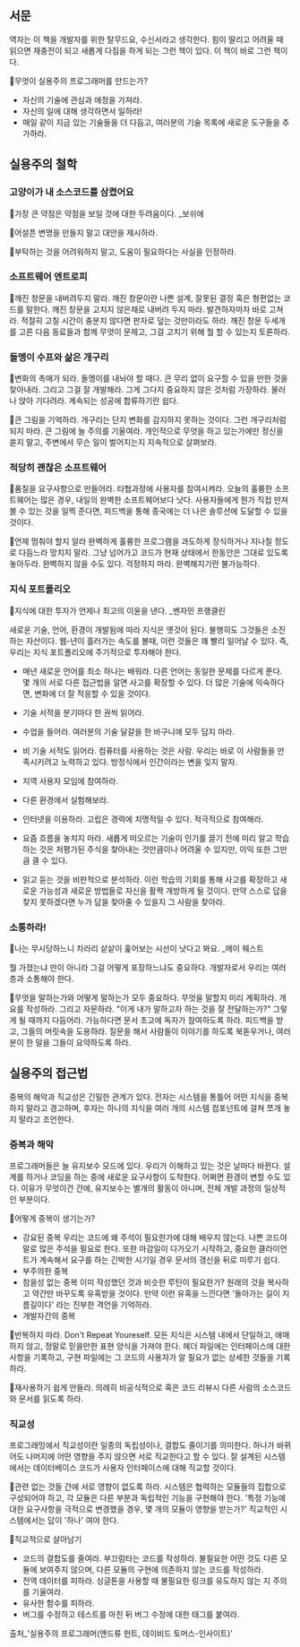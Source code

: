 ## 서문
역자는 이 책을 개발자를 위한 탈무드요, 수신서라고 생각한다. 힘이 딸리고 어려울 때 읽으면 재충전이 되고 새롭게 다짐을 하게 되는 그런 책이 있다. 이 책이 바로 그런 책이다.

🔗무엇이 실용주의 프로그래머를 만드는가?
- 자신의 기술에 관심과 애정을 가져라.
- 자신의 일에 대해 생각하면서 일하라!
- 매일 같이 지금 있는 기술들을 더 다듬고, 여러분의 기술 목록에 새로운 도구들을 추가하라.

## 실용주의 철학
### 고양이가 내 소스코드를 삼켰어요
🔗가장 큰 약점은 약점을 보일 것에 대한 두려움이다. _보쉬에

🔗어설픈 변명을 만들지 말고 대안을 제시하라.

🔗부탁하는 것을 어려워하지 말고, 도움이 필요하다는 사실을 인정하라.

### 소프트웨어 엔트로피
🔗깨진 창문을 내버려두지 말라.
깨진 창문이란 나쁜 설계, 잘못된 결정 혹은 형편없는 코드를 말한다. 깨진 창문을 고치지 않은채로 내버려 두지 마라. 발견하자마자 바로 고쳐라. 적절히 고칠 시간이 충분치 않다면 판자로 덮는 것만이라도 하라. 깨진 창문 두세개를 고른 다음 동료들과 함께 무엇이 문제고, 그걸 고치기 위해 뭘 할 수 있는지 토론하라.

### 돌멩이 수프와 삶은 개구리
🔗변화의 촉매가 되라.
돌멩이를 내놔야 할 때다. 큰 무리 없이 요구할 수 있을 만한 것을 찾아내라. 그리고 그걸 잘 개발해라.
그게 그다지 중요하지 않은 것처럼 가장하라. 물러나 앉아 기다려라. 계속되는 성공에 합류하기란 쉽다.

🔗큰 그림을 기억하라.
개구리는 단지 변화를 감지하지 못하는 것이다. 그런 개구리처럼 되지 마라. 큰 그림에 늘 주의를 기울여라. 개인적으로 무엇을 하고 있는가에만 정신을 쏟지 말고, 주변에서 무슨 일이 벌어지는지 지속적으로 살펴보라.

### 적당히 괜찮은 소프트웨어
🔗품질을 요구사항으로 만들어라.
타협과정에 사용자를 참여시켜라. 오늘의 훌륭한 소프트웨어는 많은 경우, 내일의 완벽한 소프트웨어보다 낫다. 사용자들에게 뭔가 직접 만져볼 수 있는 것을 일찍 준다면, 피드백을 통해 종국에는 더 나은 솔루션에 도달할 수 있을 것이다.

🔗언제 멈춰야 할지 알라
완벽하게 훌륭한 프로그램을 과도하게 장식하거나 지나칠 정도로 다듬느라 망치지 말라.
그냥 넘어가고 코드가 현재 상태에서 한동안은 그대로 있도록 놓아두라. 완벽하지 않을 수도 있다.
걱정하지 마라. 완벽해지기란 불가능하다.

### 지식 포트폴리오
🔗지식에 대한 투자가 언제나 최고의 이윤을 낸다. _벤자민 프랭클린

새로운 기술, 언어, 환경이 개발됨에 따라 지식은 옛것이 된다. 불행히도 그것들은 소진하는 자산이다. 웹-년이 흘러가는 속도를 볼때, 이런 것들은 꽤 빨리 일어날 수 있다. 즉, 우리는 지식 포트폴리오에 주기적으로 투자해야 한다.

- 매년 새로운 언어를 최소 하나는 배워라.
다른 언어는 동일한 문제를 다르게 푼다. 몇 개의 서로 다른 접근법을 알면 사고를 확장할 수 있다.
더 많은 기술에 익숙하다면, 변화에 더 잘 적응할 수 있을 것이다.

- 기술 서적을 분기마다 한 권씩 읽어라.
- 수업을 들어라.
여러분의 기술 달걀을 한 바구니에 모두 담지 마라.

- 비 기술 서적도 읽어라.
컴퓨터를 사용하는 것은 사람. 우리는 바로 이 사람들을 만족시키려고 노력하고 있다.
방정식에서 인간이라는 변을 잊지 말자.

- 지역 사용자 모임에 참여하라.
- 다른 환경에서 실험해보라.
- 인터넷을 이용하라.
고립은 경력에 치명적일 수 있다. 적극적으로 참여해라.

- 요즘 흐름을 놓치지 마라.
새롭게 떠오르는 기술이 인기를 끌기 전에 미리 알고 학습하는 것은 저평가된 주식을 찾아내는 것만큼이나 어려울 수 있지만, 이익 또한 그만큼 클 수 있다.

- 읽고 듣는 것을 비판적으로 분석하라.
이런 학습의 기회를 통해 사고를 확장하고 새로운 가능성과 새로운 방법들로 자신을 활짝 개방하게 될 것이다. 만약 스스로 답을 찾지 못하겠다면 누가 답을 찾아줄 수 있을지 그 사람을 찾아라.

### 소통하라!
🔗나는 무시당하느니 차라리 샅샅이 훑어보는 시선이 낫다고 봐요. _메이 웨스트

뭘 가졌는냐 만이 아니라 그걸 어떻게 포장하느냐도 중요하다. 개발자로서 우리는 여러 층과 소통해야 한다.

🔗무엇을 말하는가와 어떻게 말하는가 모두 중요하다.
무엇을 말할지 미리 계획하라. 개요를 작성하라. 그리고 자문하라. "이게 내가 말하고자 하는 것을 잘 전달하는가?" 그렇게 될 때까지 다듬어라.
가능하다면 문서 초고에 독자가 참여하도록 하라. 피드백을 받고, 그들의 머릿속을 도용하라.
질문을 해서 사람들이 이야기를 하도록 북돋우거나, 여러분이 한 말을 그들이 요약하도록 하라.

## 실용주의 접근법
중복의 해악과 직교성은 긴밀한 관계가 있다. 전자는 시스템을 통틀어 어떤 지식을 중복하지 말라고 경고하며, 후자는 하나의 지식을 여러 개의 시스템 컴포넌트에 걸쳐 쪼개 놓지 말라고 조언한다.

### 중복과 해악
프로그래머들은 늘 유지보수 모드에 있다. 우리가 이해하고 있는 것은 날마다 바뀐다. 설계를 하거나 코딩을 하는 중에 새로운 요구사항이 도착한다. 어쩌면 환경이 변할 수도 있다. 이유가 무엇이건 간에, 유지보수는 별개의 활동이 아니며, 전체 개발 과정의 일상적인 부분이다.

🔗어떻게 중복이 생기는가?
- 강요된 중복
우리는 코드에 왜 주석이 필요한가에 대해 배우지 않는다. 나쁜 코드야말로 많은 주석을 필요로 한다. 또한 마감일이 다가오기 시작하고, 중요한 클라이언트가 계속해서 요구를 하는 긴박한 시기일 경우 문서의 갱신을 뒤로 미루기 쉽다.
- 부주의한 중복
- 참을성 없는 중복
이미 작성했던 것과 비슷한 루틴이 필요한가? 원래의 것을 복사하고 약간만 바꾸도록 유혹받을 것이다. 만약 이런 유혹을 느낀다면 '돌아가는 길이 지름길이다' 라는 진부한 격언을 기억하라. 
- 개발자간의 중복

🔗반복하지 마라. Don't Repeat Youreself.
모든 지식은 시스템 내에서 단일하고, 애매하지 않고, 정말로 믿을만한 표현 양식을 가져야 한다.
헤더 파일에는 인터페이스에 대한 사항을 기록하고, 구현 파일에는 그 코드의 사용자가 알 필요가 없는 상세한 것들을 기록하라.

🔗재사용하기 쉽게 만들라.
의례히 비공식적으로 혹은 코드 리뷰시 다른 사람의 소스코드와 문서를 읽도록 하라.

### 직교성
프로그래밍에서 직교성이란 일종의 독립성이나, 결합도 줄이기를 의미한다. 하나가 바뀌어도 나머지에 어떤 영향을 주지 않으면 서로 직교한다고 할 수 있다. 잘 설계된 시스템에서는 데이터베이스 코드가 사용자 인터페이스에 대해 직교할 것이다.

🔗관련 없는 것들 간에 서로 영향이 없도록 하라.
시스템은 협력하는 모듈들의 집합으로 구성되어야 하고, 각 모듈은 다른 부분과 독립적인 기능을 구현해야 한다. '특정 기능에 대한 요구사항을 극적으로 변경했을 경우, 몇 개의 모듈이 영향을 받는가?'
직교적인 시스템에서는 답이 '하나' 여야 한다.

🔗직교적으로 살아남기
- 코드의 결합도를 줄여라.
부끄럼타는 코드를 작성하라. 불필요한 어떤 것도 다른 모듈에 보여주지 않으며, 다른 모듈의 구현에 의존하지 않는 코드를 작성하라.
- 전역 데이터를 피하라.
싱글톤을 사용할 때 불필요한 링크를 유도하지 않는 지 주의를 기울여라.
- 유사한 함수를 피하라.
- 버그를 수정하고 테스트를 마친 뒤 버그 수정에 대한 태그를 붙여라.



출처_'실용주의 프로그래머(앤드류 헌트, 데이비드 토머스-인사이트)'